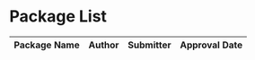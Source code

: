 # Package List

| Package Name | Author | Submitter | Approval Date |
|--------------|--------|-----------|---------------|
